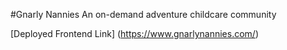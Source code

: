 #Gnarly Nannies
An on-demand adventure childcare community

[Deployed Frontend Link] (https://www.gnarlynannies.com/)

<div>
</div>